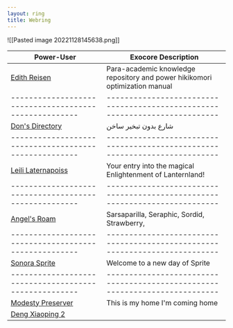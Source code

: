 ```yaml
---
layout: ring
title: Webring
---
```

![[Pasted image 20221128145638.png]]


| Power-User                                            | Exocore Description                                                         |
| ----------------------------------------------------- | --------------------------------------------------------------------------- |
| [Edith Reisen](http://reisen.netlify.app/)            | Para-academic knowledge repository and power hikikomori optimization manual |
| ----------------------------------------------------- | --------------------------------------------------------------------------- |
| [Don's Directory](http://dons.directory/)             | شارع بدون تبخير ساخن                                                        |
| ----------------------------------------------------- | --------------------------------------------------------------------------- |
| [Leili Laternapoiss](https://leili.netlify.app/)      | Your entry into the magical Enlightenment of Lanternland!                   |
| ----------------------------------------------------- | --------------------------------------------------------------------------- |
| [Angel's Roam](https://eplenas.neocities.org/)        | Sarsaparilla, Seraphic, Sordid, Strawberry,                                 |
| ----------------------------------------------------- | --------------------------------------------------------------------------- |
| [Sonora Sprite](https://spritecore.netlify.app/)      | Welcome to a new day of Sprite                                              |
| ----------------------------------------------------- | --------------------------------------------------------------------------- |
| [Modesty Preserver](https:s//disengagea.toikos.net/)  | This is my home I'm coming home                                             |
| [Deng Xiaoping 2](https://)                                                      |                                                                             |